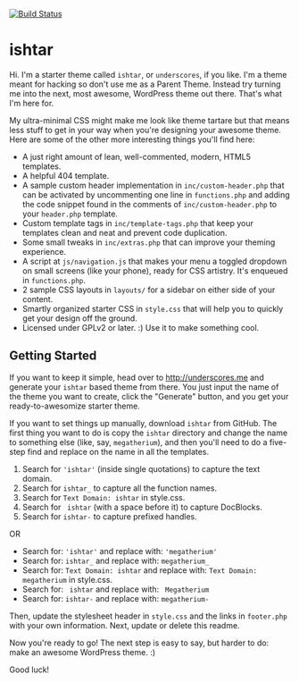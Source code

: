 [![Build Status](https://travis-ci.org/Automattic/ishtar.svg?branch=master)](https://travis-ci.org/Automattic/ishtar)

ishtar
===

Hi. I'm a starter theme called `ishtar`, or `underscores`, if you like. I'm a theme meant for hacking so don't use me as a Parent Theme. Instead try turning me into the next, most awesome, WordPress theme out there. That's what I'm here for.

My ultra-minimal CSS might make me look like theme tartare but that means less stuff to get in your way when you're designing your awesome theme. Here are some of the other more interesting things you'll find here:

* A just right amount of lean, well-commented, modern, HTML5 templates.
* A helpful 404 template.
* A sample custom header implementation in `inc/custom-header.php` that can be activated by uncommenting one line in `functions.php` and adding the code snippet found in the comments of `inc/custom-header.php` to your `header.php` template.
* Custom template tags in `inc/template-tags.php` that keep your templates clean and neat and prevent code duplication.
* Some small tweaks in `inc/extras.php` that can improve your theming experience.
* A script at `js/navigation.js` that makes your menu a toggled dropdown on small screens (like your phone), ready for CSS artistry. It's enqueued in `functions.php`.
* 2 sample CSS layouts in `layouts/` for a sidebar on either side of your content.
* Smartly organized starter CSS in `style.css` that will help you to quickly get your design off the ground.
* Licensed under GPLv2 or later. :) Use it to make something cool.

Getting Started
---------------

If you want to keep it simple, head over to http://underscores.me and generate your `ishtar` based theme from there. You just input the name of the theme you want to create, click the "Generate" button, and you get your ready-to-awesomize starter theme.

If you want to set things up manually, download `ishtar` from GitHub. The first thing you want to do is copy the `ishtar` directory and change the name to something else (like, say, `megatherium`), and then you'll need to do a five-step find and replace on the name in all the templates.

1. Search for `'ishtar'` (inside single quotations) to capture the text domain.
2. Search for `ishtar_` to capture all the function names.
3. Search for `Text Domain: ishtar` in style.css.
4. Search for <code>&nbsp;ishtar</code> (with a space before it) to capture DocBlocks.
5. Search for `ishtar-` to capture prefixed handles.

OR

* Search for: `'ishtar'` and replace with: `'megatherium'`
* Search for: `ishtar_` and replace with: `megatherium_`
* Search for: `Text Domain: ishtar` and replace with: `Text Domain: megatherium` in style.css.
* Search for: <code>&nbsp;ishtar</code> and replace with: <code>&nbsp;Megatherium</code>
* Search for: `ishtar-` and replace with: `megatherium-`

Then, update the stylesheet header in `style.css` and the links in `footer.php` with your own information. Next, update or delete this readme.

Now you're ready to go! The next step is easy to say, but harder to do: make an awesome WordPress theme. :)

Good luck!
